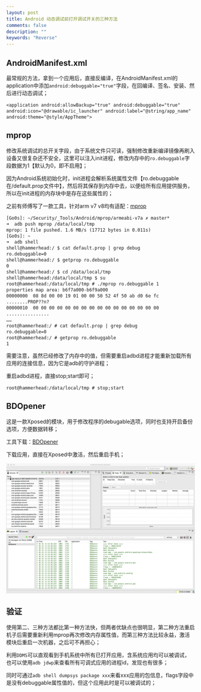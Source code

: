 ```yaml
---
layout: post
title: Android 动态调试前打开调试开关的三种方法
comments: false
description: ""
keywords: "Reverse"
---
```


## AndroidManifest.xml

最常规的方法，拿到一个应用后，直接反编译，在AndroidManifest.xml的application中添加`android:debuggable="true"`字段，在回编译、签名、安装、然后进行动态调试；

```
<application android:allowBackup="true" android:debuggable="true" android:icon="@drawable/ic_launcher" android:label="@string/app_name" android:theme="@style/AppTheme">
```

## mprop

修改系统调试的总开关字段，由于系统文件只可读，强制修改重新编译镜像再刷入设备又很复杂还不安全，这里可以注入init进程，修改内存中的`ro.debuggable`字段数据为1【默认为0，即不启用】；

因为Android系统初始化时，init进程会解析系统属性文件【ro.debuggable在/default.prop文件中】，然后将其保存到内存中去，以便给所有应用提供服务，所以在init进程的内存块中是存在这些属性的；

之前有师傅写了一款工具，针对arm v7 v8均有适配：[mprop](https://github.com/wpvsyou/mprop)

```
[Go0s]: ~/Security/_Tools/Android/mprop/armeabi-v7a ✗ master*
➜  adb push mprop /data/local/tmp              
mprop: 1 file pushed. 1.6 MB/s (17712 bytes in 0.011s)
[Go0s]: ~ 
➜  adb shell
shell@hammerhead:/ $ cat default.prop | grep debug                             
ro.debuggable=0
shell@hammerhead:/ $ getprop ro.debuggable
0
shell@hammerhead:/ $ cd /data/local/tmp
shell@hammerhead:/data/local/tmp $ su
root@hammerhead:/data/local/tmp # ./mprop ro.debuggable 1   
properties map area: b6f7a000-b6f9a000
00000000  08 8d 00 00 19 01 00 00 50 52 4f 50 ab d0 6e fc  ........PROP??n?
00000010  00 00 00 00 00 00 00 00 00 00 00 00 00 00 00 00  ................
……
root@hammerhead:/ # cat default.prop | grep debug                              
ro.debuggable=0
root@hammerhead:/ # getprop ro.debuggable                                      
1
```

需要注意，虽然已经修改了内存中的值，但需要重启adbd进程才能重新加载所有应用的连接信息，因为它是adb的守护进程；

重启adbd进程，直接stop;start即可；

```
root@hammerhead:/data/local/tmp # stop;start
```

## BDOpener

这是一款Xposed的模块，用于修改程序的debugable选项，同时也支持开启备份选项，方便数据转移；

工具下载：[BDOpener](https://security.tencent.com/index.php/opensource/detail/17)

下载应用，直接在Xposed中激活，然后重启手机；

![2942160957](/assets/images/2018-02-01/2942160957.png)

## 验证

使用第二、三种方法都比第一种方法快，但两者优缺点也很明显，第二种方法重启机子后需要重新利用mprop再次修改内存属性值，而第三种方法比较永益，激活模块后重启一次机器，之后可不再担心；

利用`DDMS`可以直观看到手机系统中所有已打开应用，含系统应用均可以被调试，也可以使用`adb jdwp`来查看所有可调式应用的进程id，发现也有很多；

同时可通过`adb shell dumpsys package xxx`来看xxx应用的包信息，flags字段中是没有debuggable属性值的，但这个应用此时是可以被调试的；